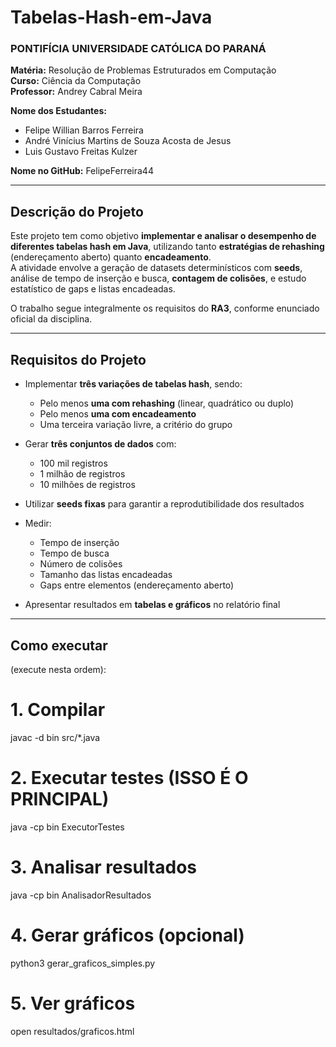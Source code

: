 # Tabelas-Hash-em-Java

### PONTIFÍCIA UNIVERSIDADE CATÓLICA DO PARANÁ

**Matéria:** Resolução de Problemas Estruturados em Computação  
**Curso:** Ciência da Computação  
**Professor:** Andrey Cabral Meira  

**Nome dos Estudantes:**  
- Felipe Willian Barros Ferreira  
- André Vinícius Martins de Souza Acosta de Jesus  
- Luis Gustavo Freitas Kulzer  

**Nome no GitHub:** FelipeFerreira44  

---

##  Descrição do Projeto

Este projeto tem como objetivo **implementar e analisar o desempenho de diferentes tabelas hash em Java**, utilizando tanto **estratégias de rehashing** (endereçamento aberto) quanto **encadeamento**.  
A atividade envolve a geração de datasets determinísticos com **seeds**, análise de tempo de inserção e busca, **contagem de colisões**, e estudo estatístico de gaps e listas encadeadas.

O trabalho segue integralmente os requisitos do **RA3**, conforme enunciado oficial da disciplina.

---

##  Requisitos do Projeto

- Implementar **três variações de tabelas hash**, sendo:
  - Pelo menos **uma com rehashing** (linear, quadrático ou duplo)
  - Pelo menos **uma com encadeamento**
  - Uma terceira variação livre, a critério do grupo

- Gerar **três conjuntos de dados** com:
  - 100 mil registros  
  - 1 milhão de registros  
  - 10 milhões de registros  

- Utilizar **seeds fixas** para garantir a reprodutibilidade dos resultados  
- Medir:
  - Tempo de inserção
  - Tempo de busca
  - Número de colisões
  - Tamanho das listas encadeadas
  - Gaps entre elementos (endereçamento aberto)

- Apresentar resultados em **tabelas e gráficos** no relatório final



---

## Como executar
(execute nesta ordem):

# 1. Compilar
javac -d bin src/*.java

# 2. Executar testes (ISSO É O PRINCIPAL)
java -cp bin ExecutorTestes

# 3. Analisar resultados
java -cp bin AnalisadorResultados

# 4. Gerar gráficos (opcional)
python3 gerar_graficos_simples.py

# 5. Ver gráficos
open resultados/graficos.html
